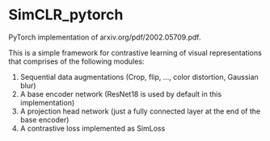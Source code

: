 # SimCLR_pytorch
PyTorch implementation of arxiv.org/pdf/2002.05709.pdf. 

This is a simple framework for contrastive learning of visual representations that comprises of the following modules:
  1. Sequential data augmentations (Crop, flip, ..., color distortion, Gaussian blur)
  2. A base encoder network (ResNet18 is used by default in this implementation)
  3. A projection head network (just a fully connected layer at the end of the base encoder)
  4. A contrastive loss implemented as SimLoss
